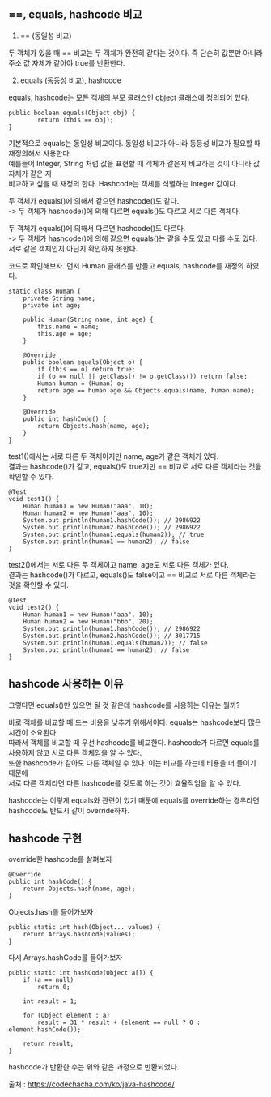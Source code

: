 ## ==, equals, hashcode 비교

1.  == (동일성 비교)

두 객체가 있을 때 == 비교는 두 객체가 완전히 같다는 것이다. 즉 단순히 값뿐만 아니라 주소 값 자체가 같아야 true를 반환한다.  

2. equals (동등성 비교), hashcode

equals, hashcode는 모든 객체의 부모 클래스인 object 클래스에 정의되어 있다.   
```
public boolean equals(Object obj) {
        return (this == obj);
}
```
기본적으로 equals는 동일성 비교이다. 동일성 비교가 아니라 동등성 비교가 필요할 때 재정의해서 사용한다.   
예를들어 Integer, String 처럼 값을 표현할 때 객체가 같은지 비교하는 것이 아니라 값 자체가 같은 지  
비교하고 싶을 때 재정의 한다. Hashcode는 객체를 식별하는 Integer 값이다.  

두 객체가 equals()에 의해서 같으면 hashcode()도 같다.  
-> 두 객체가 hashcode()에 의해 다르면 equals()도 다르고 서로 다른 객체다.  

두 객체가 equals()에 의해서 다르면 hashcode()도 다르다.  
-> 두 객체가 hashcode()에 의해 같으면 equals()는 같을 수도 있고 다를 수도 있다. 서로 같은 객체인지 아닌지 확인하지 못한다. 

코드로 확인해보자. 먼저 Human 클래스를 만들고 equals, hashcode를 재정의 하였다.

```
static class Human {
    private String name;
    private int age;

    public Human(String name, int age) {
        this.name = name;
        this.age = age;
    }

    @Override
    public boolean equals(Object o) {
        if (this == o) return true;
        if (o == null || getClass() != o.getClass()) return false;
        Human human = (Human) o;
        return age == human.age && Objects.equals(name, human.name);
    }

    @Override
    public int hashCode() {
        return Objects.hash(name, age);
    }
}
```

test1()에서는 서로 다른 두 객체이지만 name, age가 같은 객체가 있다.  
결과는 hashcode()가 같고, equals()도 true지만 == 비교로 서로 다른 객체라는 것을 확인할 수 있다.  
```
@Test
void test1() {
    Human human1 = new Human("aaa", 10);
    Human human2 = new Human("aaa", 10);
    System.out.println(human1.hashCode()); // 2986922
    System.out.println(human2.hashCode()); // 2986922
    System.out.println(human1.equals(human2)); // true
    System.out.println(human1 == human2); // false
}
```

test2()에서는 서로 다른 두 객체이고 name, age도 서로 다른 객체가 있다.  
결과는 hashcode()가 다르고, equals()도 false이고 == 비교로 서로 다른 객체라는 것을 확인할 수 있다.
```
@Test
void test2() {
    Human human1 = new Human("aaa", 10);
    Human human2 = new Human("bbb", 20);
    System.out.println(human1.hashCode()); // 2986922
    System.out.println(human2.hashCode()); // 3017715
    System.out.println(human1.equals(human2)); // false
    System.out.println(human1 == human2); // false
}
```

## hashcode 사용하는 이유

그렇다면 equals()만 있으면 될 것 같은데 hashcode를 사용하는 이유는 뭘까?    

바로 객체를 비교할 때 드는 비용을 낮추기 위해서이다. equals는 hashcode보다 많은 시간이 소요된다.   
따라서 객체를 비교할 때 우선 hashcode를 비교한다. hashcode가 다르면 equals를 사용하지 않고 서로 다른 객체임을 알 수 있다.   
또한 hashcode가 같아도 다른 객체일 수 있다. 이는 비교를 하는데 비용을 더 들이기 때문에  
서로 다른 객체라면 다른 hashcode를 갖도록 하는 것이 효율적임을 알 수 있다.   

hashcode는 이렇게 equals와 관련이 있기 때문에 equals를 override하는 경우라면 hashcode도 반드시 같이 override하자. 

## hashcode 구현

override한 hashcode를 살펴보자  
```
@Override
public int hashCode() {
    return Objects.hash(name, age);
}
```
Objects.hash를 들어가보자 
```
public static int hash(Object... values) {
    return Arrays.hashCode(values);
}
```
다시 Arrays.hashCode를 들어가보자 
```
public static int hashCode(Object a[]) {
    if (a == null)
        return 0;

    int result = 1;

    for (Object element : a)
        result = 31 * result + (element == null ? 0 : element.hashCode());

    return result;
}
```

hashcode가 반환한 수는 위와 같은 과정으로 반환되었다.

출처 : https://codechacha.com/ko/java-hashcode/

